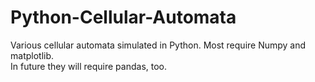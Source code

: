 # Python-Cellular-Automata
Various cellular automata simulated in Python. Most require Numpy and matplotlib.    
In future they will require pandas, too.
